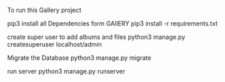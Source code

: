 To run this Gallery project

pip3 install all Dependencies form GAllERY
pip3 install -r requirements.txt

create super user to add albums and files
python3 manage.py createsuperuser
localhost/admin

Migrate the Database
python3 manage.py migrate

run server
python3 manage.py runserver


